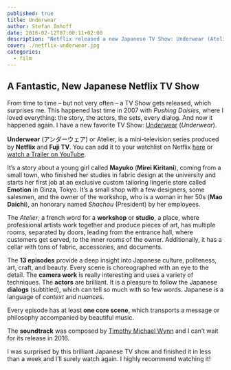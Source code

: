 ```yaml
---
published: true
title: Underwear
author: Stefan Imhoff
date: 2016-02-12T07:00:11+02:00
description: "Netflix released a new Japanese TV Show: Underwear (Atelier). I highly recommend this brilliant work about a young girl starting in an exclusive custom tailoring lingerie store in Toyko."
cover: ./netflix-underwear.jpg
categories:
  - film
---
```


## A Fantastic, New Japanese Netflix TV Show

From time to time – but not very often – a TV Show gets released, which surprises me. This happened last time in 2007 with _Pushing Daisies_, where I loved everything: the story, the actors, the sets, every dialog. And now it happened again. I have a new favorite TV Show: [Underwear](http://www.imdb.com/title/tt4790548/) (_Underwear_).

**Underwear** (<span lang="ja">アンダーウェア</span>) or Atelier, is a mini-television series produced by **Netflix** and **Fuji TV**. You can add it to your watchlist on Netflix [here](https://www.netflix.com/title/80067618) or [watch a Trailer on YouTube](https://www.youtube.com/watch?v=CSnj2J6aVmI).

It’s a story about a young girl called **Mayuko** (**Mirei Kiritani**), coming from a small town, who finished her studies in fabric design at the university and starts her first job at an exclusive custom tailoring lingerie store called **Emotion** in Ginza, Tokyo. It’s a small shop with a few designers, some salesmen, and the owner of the workshop, who is a woman in her 50s (**Mao Daichi**), an honorary named _Shachou_ (President) by her employees.

The _Atelier_, a french word for a **workshop** or **studio**, a place, where professional artists work together and produce pieces of art, has multiple rooms, separated by doors, leading from the entrance hall, where customers get served, to the inner rooms of the owner. Additionally, it has a cellar with tons of fabric, accessories, and documents.

The **13 episodes** provide a deep insight into Japanese culture, politeness, art, craft, and beauty. Every scene is choreographed with an eye to the detail. The **camera work** is really interesting and uses a variety of techniques. The **actors** are brilliant. It is a pleasure to follow the Japanese **dialogs** (subtitled), which can tell so much with so few words. Japanese is a language of _context_ and _nuances_.

Every episode has at least **one core scene**, which transports a message or philosophy accompanied by beautiful music.

The **soundtrack** was composed by [Timothy Michael Wynn](http://timwynn.net/) and I can’t wait for its release in 2016.

I was surprised by this brilliant Japanese TV show and finished it in less than a week and I’ll surely watch again. I highly recommend watching it!
